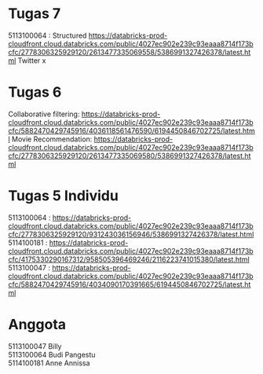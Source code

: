# Tugas 7
5113100064 : 
Structured
https://databricks-prod-cloudfront.cloud.databricks.com/public/4027ec902e239c93eaaa8714f173bcfc/2778306325929120/2613477335069558/5386991327426378/latest.html
Twitter
x


# Tugas 6
Collaborative filtering:
https://databricks-prod-cloudfront.cloud.databricks.com/public/4027ec902e239c93eaaa8714f173bcfc/5882470429745916/4036118561476590/6194450846702725/latest.html
Movie Recommendation:
https://databricks-prod-cloudfront.cloud.databricks.com/public/4027ec902e239c93eaaa8714f173bcfc/2778306325929120/2613477335069580/5386991327426378/latest.html

# Tugas 5 Individu
5113100064 : https://databricks-prod-cloudfront.cloud.databricks.com/public/4027ec902e239c93eaaa8714f173bcfc/2778306325929120/931243036156946/5386991327426378/latest.html
5114100181 : https://databricks-prod-cloudfront.cloud.databricks.com/public/4027ec902e239c93eaaa8714f173bcfc/4175330290167312/958505396469246/2116223741015380/latest.html
5113100047 : https://databricks-prod-cloudfront.cloud.databricks.com/public/4027ec902e239c93eaaa8714f173bcfc/5882470429745916/4034090170391665/6194450846702725/latest.html

# Anggota

5113100047 Billy   
5113100064 Budi Pangestu   
5114100181 Anne Annissa  
